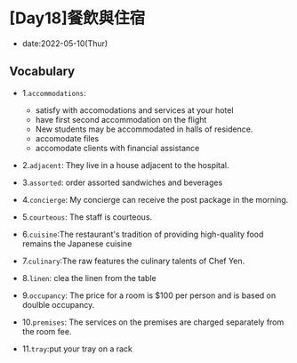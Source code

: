 # [Day18]餐飲與住宿

* date:2022-05-10(Thur)

## Vocabulary

* 1.`accommodations`: 
    * satisfy with accomodations and services at your hotel
    * have first second accommodation on the flight
    * New students may be accommodated in halls of residence.
    * accomodate files
    * accomodate clients with financial assistance


* 2.`adjacent`: They live in a house adjacent to the hospital.

* 3.`assorted`: order assorted sandwiches and beverages

* 4.`concierge`: My concierge can receive the post package in the morning.

* 5.`courteous`: The staff is courteous.

* 6.`cuisine`:The restaurant's tradition of providing high-quality food remains the Japanese cuisine

* 7.`culinary`:The raw features the culinary talents of Chef Yen.

* 8.`linen`: clea the linen from the table

* 9.`occupancy`: The price for a room is $100 per person and is based on doulble occupancy.

* 10.`premises`: The services on the premises are charged separately from the room fee.

* 11.`tray`:put your tray on a rack
